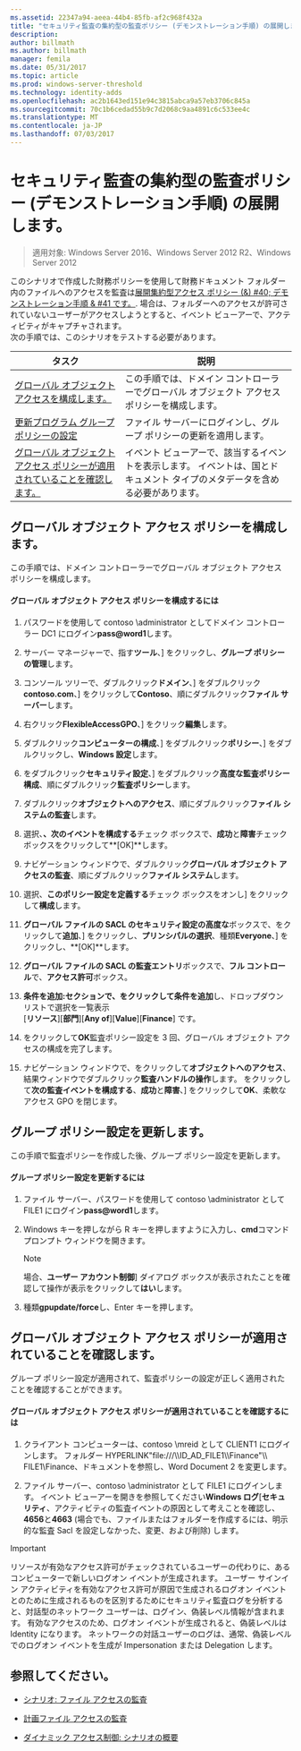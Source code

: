 ```yaml
---
ms.assetid: 22347a94-aeea-44b4-85fb-af2c968f432a
title: "セキュリティ監査の集約型の監査ポリシー (デモンストレーション手順) の展開します。"
description: 
author: billmath
ms.author: billmath
manager: femila
ms.date: 05/31/2017
ms.topic: article
ms.prod: windows-server-threshold
ms.technology: identity-adds
ms.openlocfilehash: ac2b1643ed151e94c3815abca9a57eb3706c845a
ms.sourcegitcommit: 70c1b6cedad55b9c7d2068c9aa4891c6c533ee4c
ms.translationtype: MT
ms.contentlocale: ja-JP
ms.lasthandoff: 07/03/2017
---
```

# <a name="deploy-security-auditing-with-central-audit-policies-demonstration-steps"></a>セキュリティ監査の集約型の監査ポリシー (デモンストレーション手順) の展開します。

>適用対象: Windows Server 2016、Windows Server 2012 R2、Windows Server 2012

このシナリオで作成した財務ポリシーを使用して財務ドキュメント フォルダー内のファイルへのアクセスを監査は[展開集約型アクセス ポリシー (&) #40; デモンストレーション手順 & #41 です。](Deploy-a-Central-Access-Policy--Demonstration-Steps-.md). 場合は、フォルダーへのアクセスが許可されていないユーザーがアクセスしようとすると、イベント ビューアーで、アクティビティがキャプチャされます。   
 次の手順では、このシナリオをテストする必要があります。  
  
|タスク|説明|  
|--------|---------------|  
|[グローバル オブジェクト アクセスを構成します。](Deploy-Security-Auditing-with-Central-Audit-Policies--Demonstration-Steps-.md#BKMK_1)|この手順では、ドメイン コントローラーでグローバル オブジェクト アクセス ポリシーを構成します。|  
|[更新プログラム グループ ポリシーの設定](Deploy-Security-Auditing-with-Central-Audit-Policies--Demonstration-Steps-.md#BKMK_2)|ファイル サーバーにログインし、グループ ポリシーの更新を適用します。|  
|[グローバル オブジェクト アクセス ポリシーが適用されていることを確認します。](Deploy-Security-Auditing-with-Central-Audit-Policies--Demonstration-Steps-.md#BKMK_3)|イベント ビューアーで、該当するイベントを表示します。 イベントは、国とドキュメント タイプのメタデータを含める必要があります。|  
  
## <a name="BKMK_1"></a>グローバル オブジェクト アクセス ポリシーを構成します。  
この手順では、ドメイン コントローラーでグローバル オブジェクト アクセス ポリシーを構成します。  
  
#### <a name="to-configure-a-global-object-access-policy"></a>グローバル オブジェクト アクセス ポリシーを構成するには  
  
1.  パスワードを使用して contoso \administrator としてドメイン コントローラー DC1 にログイン**pass@word1**します。  
  
2.  サーバー マネージャーで、指す**ツール**、] をクリックし、**グループ ポリシーの管理**します。  
  
3.  コンソール ツリーで、ダブルクリック**ドメイン**、] をダブルクリック**contoso.com**、] をクリックして**Contoso**、順にダブルクリック**ファイル サーバー**します。  
  
4.  右クリック**FlexibleAccessGPO**、] をクリック**編集**します。  
  
5.  ダブルクリック**コンピューターの構成**、] をダブルクリック**ポリシー**、] をダブルクリックし、**Windows 設定**します。  
  
6.  をダブルクリック**セキュリティ設定**、] をダブルクリック**高度な監査ポリシー構成**、順にダブルクリック**監査ポリシー**します。  
  
7.  ダブルクリック**オブジェクトへのアクセス**、順にダブルクリック**ファイル システムの監査**します。  
  
8.  選択、**、次のイベントを構成する**チェック ボックスで、**成功**と**障害**チェック ボックスをクリックして**[OK]**します。  
  
9. ナビゲーション ウィンドウで、ダブルクリック**グローバル オブジェクト アクセスの監査**、順にダブルクリック**ファイル システム**します。  
  
10. 選択、**このポリシー設定を定義する**チェック ボックスをオンし] をクリックして**構成**します。  
  
11. **グローバル ファイルの SACL のセキュリティ設定の高度な**ボックスで、をクリックして**追加**、] をクリックし、**プリンシパルの選択**、種類**Everyone**、] をクリックし、**[OK]**します。  
  
12. **グローバル ファイルの SACL の監査エントリ**ボックスで、**フル コントロール**で、**アクセス許可**ボックス。  
  
13. **条件を追加:**セクションで、をクリックして**条件を追加**し、ドロップダウン リストで選択を一覧表示   
    [**リソース**][**部門**][**Any of**][**Value**][**Finance**] です。  
  
14. をクリックして**OK**監査ポリシー設定を 3 回、グローバル オブジェクト アクセスの構成を完了します。  
  
15. ナビゲーション ウィンドウで、をクリックして**オブジェクトへのアクセス**、結果ウィンドウでダブルクリック**監査ハンドルの操作**します。 をクリックして**次の監査イベントを構成する**、**成功**と**障害**、] をクリックして**OK**、柔軟なアクセス GPO を閉じます。  
  
## <a name="BKMK_2"></a>グループ ポリシー設定を更新します。  
この手順で監査ポリシーを作成した後、グループ ポリシー設定を更新します。  
  
#### <a name="to-update-group-policy-settings"></a>グループ ポリシー設定を更新するには  
  
1.  ファイル サーバー、パスワードを使用して contoso \administrator として FILE1 にログイン**pass@word1**します。  
  
2.  Windows キーを押しながら R キーを押しますように入力し、**cmd**コマンド プロンプト ウィンドウを開きます。  
  
    > [!NOTE]  
    > 場合、**ユーザー アカウント制御**] ダイアログ ボックスが表示されたことを確認して操作が表示をクリックして**はい**します。  
  
3.  種類**gpupdate/force**し、Enter キーを押します。  
  
## <a name="BKMK_3"></a>グローバル オブジェクト アクセス ポリシーが適用されていることを確認します。  
グループ ポリシー設定が適用されて、監査ポリシーの設定が正しく適用されたことを確認することができます。  
  
#### <a name="to-verify-that-the-global-object-access-policy-has-been-applied"></a>グローバル オブジェクト アクセス ポリシーが適用されていることを確認するには  
  
1.  クライアント コンピューターは、contoso \mreid として CLIENT1 にログインします。 フォルダー HYPERLINK"file:///\\\ID_AD_FILE1\\\Finance"\\\ FILE1\Finance、ドキュメントを参照し、Word Document 2 を変更します。  
  
2.  ファイル サーバー、contoso \administrator として FILE1 にログインします。 イベント ビューアーを開きを参照してください**Windows ログ**[**セキュリティ**、アクティビティの監査イベントの原因として考えことを確認し、**4656**と**4663** (場合でも、ファイルまたはフォルダーを作成するには、明示的な監査 Sacl を設定しなかった、変更、および削除) します。  
  
> [!IMPORTANT]  
> リソースが有効なアクセス許可がチェックされているユーザーの代わりに、あるコンピューターで新しいログオン イベントが生成されます。 ユーザー サインイン アクティビティを有効なアクセス許可が原因で生成されるログオン イベントとのために生成されるものを区別するためにセキュリティ監査ログを分析すると、対話型のネットワーク ユーザーは、ログイン、偽装レベル情報が含まれます。 有効なアクセスのため、ログオン イベントが生成されると、偽装レベルは Identity になります。 ネットワークの対話ユーザーのログは、通常、偽装レベルでのログオン イベントを生成が Impersonation または Delegation します。  
  
## <a name="BKMK_Links"></a>参照してください。  
  
-   [シナリオ: ファイル アクセスの監査](Scenario--File-Access-Auditing.md)  
  
-   [計画ファイル アクセスの監査](Plan-for-File-Access-Auditing.md)  
  
-   [ダイナミック アクセス制御: シナリオの概要](Dynamic-Access-Control--Scenario-Overview.md)  
  

